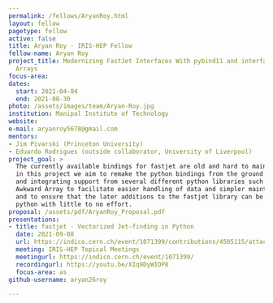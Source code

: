 ```yaml
---
permalink: /fellows/AryanRoy.html
layout: fellow
pagetype: fellow
active: false
title: Aryan Roy - IRIS-HEP Fellow
fellow-name: Aryan Roy
project_title: Modernizing FastJet Interfaces With pybind11 and interfacing with Awkward
  Arrays
focus-area:
dates:
  start: 2021-04-04
  end: 2021-08-30
photo: /assets/images/team/Aryan-Roy.jpg
institution: Manipal Institute of Technology
website:
e-mail: aryanroy5678@gmail.com
mentors:
- Jim Pivarski (Princeton University)
- Eduardo Rodrigues (outside collaborator, University of Liverpool)
project_goal: >
  The currently available bindings for fastjet are old and hard to maintain, therefore,
  in this project we aim to remake the python bindings from the ground up using pybind11
  and integrating support from several different python libraries such as Vector and
  Awkward Array to facilitate easier handling of data and simpler maintenance in future
  and to ensure that the later additions to the fastjet library can be brought to
  python with little to no effort.
proposal: /assets/pdf/AryanRoy_Proposal.pdf
presentations:
- title: fastjet - Vectorized Jet-finding in Python
  date: 2021-09-08
  url: https://indico.cern.ch/event/1071399/contributions/4505115/attachments/2305850/3922853/fastjet%20%285%29.pdf
  meeting: IRIS-HEP Topical Meetings
  meetingurl: https://indico.cern.ch/event/1071399/
  recordingurl: https://youtu.be/XIq9DyWIOP8
  focus-area: as
github-username: aryan26roy

---
```

